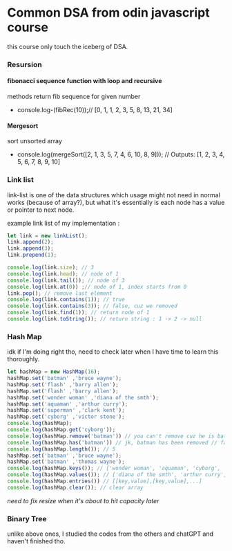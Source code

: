 # Common DSA from odin javascript course
this course only touch the iceberg of DSA.

### Resursion
#### fibonacci sequence function with loop and recursive 
methods return fib sequence for given number
- console.log-(fibRec(10));// [0, 1, 1, 2, 3, 5, 8, 13, 21, 34]

#### Mergesort
sort unsorted array 
- console.log(mergeSort([2, 1, 3, 5, 7, 4, 6, 10, 8, 9])); // Outputs: [1, 2, 3, 4, 5, 6, 7, 8, 9, 10]

### Link list
link-list is one of the data structures which usage might not need in normal works (because of array?), but what it's essentially is each node has a value or pointer to next node.

example link list of my implementation : 

```javascript
let link = new linkList();
link.append(2);
link.append(3);
link.prepend(1);

console.log(link.size); // 3
console.log(link.head); // node of 1
console.log(link.tail()); // node of 3
console.log(link.at(0)) ;// node of 1, index starts from 0
link.pop(); // remove last element
console.log(link.contains(1)); // true
console.log(link.contains(3)); // false, cuz we removed
console.log(link.find(1)); // return node of 1
console.log(link.toString()); // return string : 1 -> 2 -> null
```

### Hash Map
idk if I'm doing right tho, need to check later when I have time to learn this thoroughly. 
```javascript
let hashMap = new HashMap(16);
hashMap.set('batman' ,'bruce wayne');
hashMap.set('flash' ,'barry allen');
hashMap.set('flash' ,'barry allen');
hashMap.set('wonder woman' ,'diana of the smth');
hashMap.set('aquaman' ,'arthur curry');
hashMap.set('superman' ,'clark kent');
hashMap.set('cyborg' ,'victor stone');
console.log(hashMap);
console.log(hashMap.get('cyborg'));
console.log(hashMap.remove('batman')) // you can't remove cuz he is batman.
console.log(hashMap.has('batman')) // jk, batman has been removed // false
console.log(hashMap.length()); // 5
hashMap.set('batman' ,'bruce wayne');
hashMap.set('batman' ,'thomas wayne');
console.log(hashMap.keys()); // ['wonder woman', 'aquaman', 'cyborg', 'superman', 'batman', 'flash']
console.log(hashMap.values()); // ['diana of the smth', 'arthur curry', 'victor stone', 'clark kent', 'bruce wayne', 'thomas wayne', 'bruce wayne', 'thomas waynebarry allen', 'barry allen']
console.log(hashMap.entries()) // [[key,value],[key,value],...]
console.log(hashMap.clear()); // clear array
```
*need to fix resize when it's about to hit capacity later*

### Binary Tree
unlike above ones, I studied the codes from the others and chatGPT and haven't finished tho.